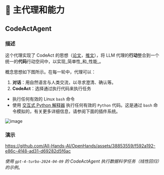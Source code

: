 # 🧠 主代理和能力

## CodeActAgent

### 描述

这个代理实现了 CodeAct 的思想（[论文](https://arxiv.org/abs/2402.01030)，[推文](https://twitter.com/xingyaow_/status/1754556835703751087)），将 LLM 代理的**行动**整合到一个统一的**代码**行动空间中，以实现_简单性_和_性能_。

概念思想如下图所示。在每一轮中，代理可以：

1. **对话**：用自然语言与人类交流，以寻求澄清、确认等。
2. **CodeAct**：选择通过执行代码来执行任务

- 执行任何有效的 Linux `bash` 命令
- 使用 [交互式 Python 解释器](https://ipython.org/) 执行任何有效的 `Python` 代码。这是通过 `bash` 命令模拟的，有关更多详细信息，请参阅下面的插件系统。

![image](https://github.com/All-Hands-AI/OpenHands/assets/38853559/92b622e3-72ad-4a61-8f41-8c040b6d5fb3)

### 演示

https://github.com/All-Hands-AI/OpenHands/assets/38853559/f592a192-e86c-4f48-ad31-d69282d5f6ac

_使用 `gpt-4-turbo-2024-04-09` 的 CodeActAgent 执行数据科学任务（线性回归）的示例_。
